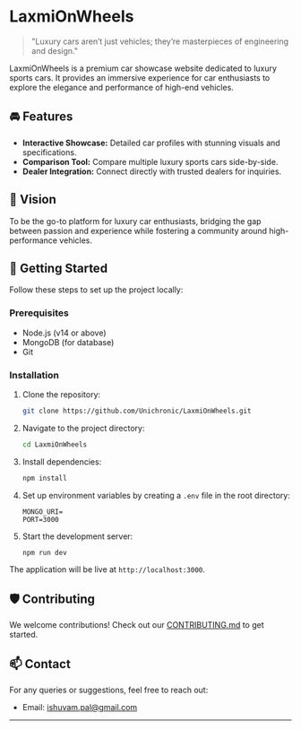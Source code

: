 # LaxmiOnWheels

> "Luxury cars aren’t just vehicles; they’re masterpieces of engineering and design."

LaxmiOnWheels is a premium car showcase website dedicated to luxury sports cars. It provides an immersive experience for car enthusiasts to explore the elegance and performance of high-end vehicles.

## 🚘 Features

- **Interactive Showcase:** Detailed car profiles with stunning visuals and specifications.
- **Comparison Tool:** Compare multiple luxury sports cars side-by-side.
- **Dealer Integration:** Connect directly with trusted dealers for inquiries.

## 🌟 Vision

To be the go-to platform for luxury car enthusiasts, bridging the gap between passion and experience while fostering a community around high-performance vehicles.

## 🚀 Getting Started

Follow these steps to set up the project locally:

### Prerequisites
- Node.js (v14 or above)
- MongoDB (for database)
- Git

### Installation
1. Clone the repository:
   ```bash
   git clone https://github.com/Unichronic/LaxmiOnWheels.git
   ```
2. Navigate to the project directory:
   ```bash
   cd LaxmiOnWheels
   ```
3. Install dependencies:
   ```bash
   npm install
   ```
4. Set up environment variables by creating a `.env` file in the root directory:
   ```env
   MONGO_URI=
   PORT=3000
   ```
5. Start the development server:
   ```bash
   npm run dev
   ```

The application will be live at `http://localhost:3000`.

## 🛡️ Contributing

We welcome contributions! Check out our [CONTRIBUTING.md](CONTRIBUTING.md) to get started.

## 📫 Contact

For any queries or suggestions, feel free to reach out:
- Email: [ishuvam.pal@gmail.com](mailto:ishuvam.pal@gmail.com)

---

